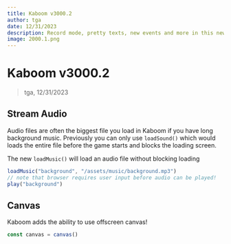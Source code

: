```yaml
---
title: Kaboom v3000.2
author: tga
date: 12/31/2023
description: Record mode, pretty texts, new events and more in this new version!
image: 2000.1.png
---
```


# Kaboom v3000.2

> tga, 12/31/2023

## Stream Audio

Audio files are often the biggest file you load in Kaboom if you have long background music. Previously you can only use `loadSound()` which would loads the entire file before the game starts and blocks the loading screen.

The new `loadMusic()` will load an audio file without blocking loading

```js
loadMusic("background", "/assets/music/background.mp3")
// note that browser requires user input before audio can be played!
play("background")
```

## Canvas

Kaboom adds the ability to use offscreen canvas!

```js
const canvas = canvas()
```
